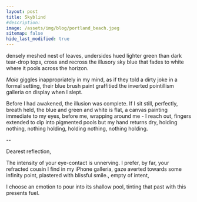 ```yaml
---
layout: post
title: Skyblind
#description:
image: /assets/img/blog/portland_beach.jpeg
sitemap: false
hide_last_modified: true
---
```


densely meshed nest of leaves, undersides hued lighter green than dark tear-drop tops, cross and recross the illusory sky blue that fades to white where it pools across the horizon.

*Maia* giggles inappropriately in my mind, as if they told a dirty joke in a formal setting, their blue brush paint graffitied the inverted pointillism galleria on display when I slept.

Before I had awakened, the illusion was complete. If I sit still, perfectly, breath held, the blue and green and white is flat, a canvas painting immediate to my eyes, before me, wrapping around me - I reach out, fingers extended to dip into pigmented pools but my hand returns dry, holding nothing, nothing holding, holding nothing, nothing holding.


--

Dearest reflection, 

The intensity of your eye-contact is unnerving. 
I prefer, by far, your refracted cousin I find in my iPhone galleria, 
gaze averted towards some infinity point, 
plastered with blissful smile.,
empty of intent, 

I choose an emotion to pour into its shallow pool, 
tinting that past with this presents fuel. 
